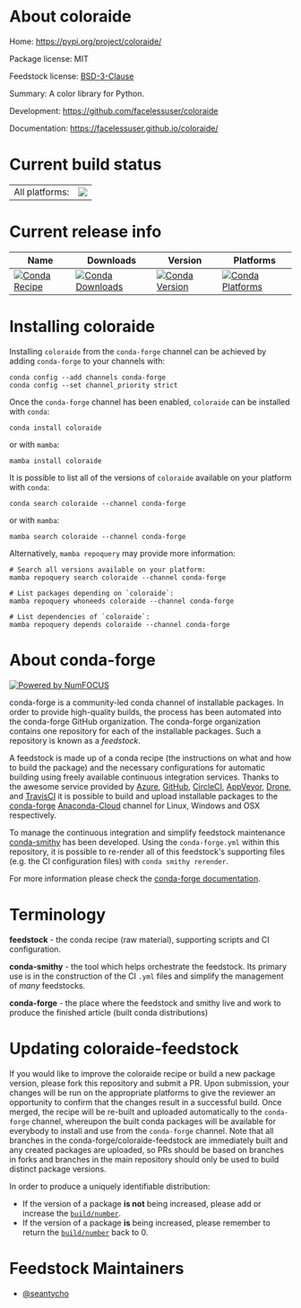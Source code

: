 About coloraide
===============

Home: https://pypi.org/project/coloraide/

Package license: MIT

Feedstock license: [BSD-3-Clause](https://github.com/conda-forge/coloraide-feedstock/blob/main/LICENSE.txt)

Summary: A color library for Python.

Development: https://github.com/facelessuser/coloraide

Documentation: https://facelessuser.github.io/coloraide/

Current build status
====================


<table><tr><td>All platforms:</td>
    <td>
      <a href="https://dev.azure.com/conda-forge/feedstock-builds/_build/latest?definitionId=17236&branchName=main">
        <img src="https://dev.azure.com/conda-forge/feedstock-builds/_apis/build/status/coloraide-feedstock?branchName=main">
      </a>
    </td>
  </tr>
</table>

Current release info
====================

| Name | Downloads | Version | Platforms |
| --- | --- | --- | --- |
| [![Conda Recipe](https://img.shields.io/badge/recipe-coloraide-green.svg)](https://anaconda.org/conda-forge/coloraide) | [![Conda Downloads](https://img.shields.io/conda/dn/conda-forge/coloraide.svg)](https://anaconda.org/conda-forge/coloraide) | [![Conda Version](https://img.shields.io/conda/vn/conda-forge/coloraide.svg)](https://anaconda.org/conda-forge/coloraide) | [![Conda Platforms](https://img.shields.io/conda/pn/conda-forge/coloraide.svg)](https://anaconda.org/conda-forge/coloraide) |

Installing coloraide
====================

Installing `coloraide` from the `conda-forge` channel can be achieved by adding `conda-forge` to your channels with:

```
conda config --add channels conda-forge
conda config --set channel_priority strict
```

Once the `conda-forge` channel has been enabled, `coloraide` can be installed with `conda`:

```
conda install coloraide
```

or with `mamba`:

```
mamba install coloraide
```

It is possible to list all of the versions of `coloraide` available on your platform with `conda`:

```
conda search coloraide --channel conda-forge
```

or with `mamba`:

```
mamba search coloraide --channel conda-forge
```

Alternatively, `mamba repoquery` may provide more information:

```
# Search all versions available on your platform:
mamba repoquery search coloraide --channel conda-forge

# List packages depending on `coloraide`:
mamba repoquery whoneeds coloraide --channel conda-forge

# List dependencies of `coloraide`:
mamba repoquery depends coloraide --channel conda-forge
```


About conda-forge
=================

[![Powered by
NumFOCUS](https://img.shields.io/badge/powered%20by-NumFOCUS-orange.svg?style=flat&colorA=E1523D&colorB=007D8A)](https://numfocus.org)

conda-forge is a community-led conda channel of installable packages.
In order to provide high-quality builds, the process has been automated into the
conda-forge GitHub organization. The conda-forge organization contains one repository
for each of the installable packages. Such a repository is known as a *feedstock*.

A feedstock is made up of a conda recipe (the instructions on what and how to build
the package) and the necessary configurations for automatic building using freely
available continuous integration services. Thanks to the awesome service provided by
[Azure](https://azure.microsoft.com/en-us/services/devops/), [GitHub](https://github.com/),
[CircleCI](https://circleci.com/), [AppVeyor](https://www.appveyor.com/),
[Drone](https://cloud.drone.io/welcome), and [TravisCI](https://travis-ci.com/)
it is possible to build and upload installable packages to the
[conda-forge](https://anaconda.org/conda-forge) [Anaconda-Cloud](https://anaconda.org/)
channel for Linux, Windows and OSX respectively.

To manage the continuous integration and simplify feedstock maintenance
[conda-smithy](https://github.com/conda-forge/conda-smithy) has been developed.
Using the ``conda-forge.yml`` within this repository, it is possible to re-render all of
this feedstock's supporting files (e.g. the CI configuration files) with ``conda smithy rerender``.

For more information please check the [conda-forge documentation](https://conda-forge.org/docs/).

Terminology
===========

**feedstock** - the conda recipe (raw material), supporting scripts and CI configuration.

**conda-smithy** - the tool which helps orchestrate the feedstock.
                   Its primary use is in the construction of the CI ``.yml`` files
                   and simplify the management of *many* feedstocks.

**conda-forge** - the place where the feedstock and smithy live and work to
                  produce the finished article (built conda distributions)


Updating coloraide-feedstock
============================

If you would like to improve the coloraide recipe or build a new
package version, please fork this repository and submit a PR. Upon submission,
your changes will be run on the appropriate platforms to give the reviewer an
opportunity to confirm that the changes result in a successful build. Once
merged, the recipe will be re-built and uploaded automatically to the
`conda-forge` channel, whereupon the built conda packages will be available for
everybody to install and use from the `conda-forge` channel.
Note that all branches in the conda-forge/coloraide-feedstock are
immediately built and any created packages are uploaded, so PRs should be based
on branches in forks and branches in the main repository should only be used to
build distinct package versions.

In order to produce a uniquely identifiable distribution:
 * If the version of a package **is not** being increased, please add or increase
   the [``build/number``](https://docs.conda.io/projects/conda-build/en/latest/resources/define-metadata.html#build-number-and-string).
 * If the version of a package **is** being increased, please remember to return
   the [``build/number``](https://docs.conda.io/projects/conda-build/en/latest/resources/define-metadata.html#build-number-and-string)
   back to 0.

Feedstock Maintainers
=====================

* [@seantycho](https://github.com/seantycho/)

